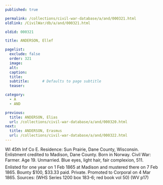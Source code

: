 ```yaml
---
published: true

permalink: /collections/civil-war-database/a/and/000321.html
oldlink: /CivilWar/db/a/and/000321.html

oldid: 000321

title: ANDERSON, Ellef

pagelist:
  exclude: false
  order: 321
  image: 
  alt:
  caption:
  title:
  subtitle:      # Defaults to page subtitle
  teaser:

category: 
  - A 
  - AND

previous:
  title: ANDERSON, Elias
  url: /collections/civil-war-database/a/and/000320.html  
next:
  title: ANDERSON, Erasmus
  url: /collections/civil-war-database/a/and/000322.html   
---
```

WI 45th Inf Co E. Residence: Sun Prairie, Dane County, Wisconsin. Enlistment credited to Madison, Dane County. Born in Norway. Civil War: Farmer. Age 19. Unmarried. Blue eyes, light hair, fair complexion, 5&#146;11&#148;. Enlisted for one year on 1 Feb 1865 at Madison and mustered there on 7 Feb 1865. Bounty $100, $33.33 paid. Private. Promoted to Corporal on 4 Mar 1865. Sources: (WHS Series 1200 box 183-6; red book vol 50) (WV p17)